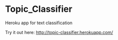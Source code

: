 # Topic_Classifier
Heroku app for text classification

Try it out here: http://topic-classifier.herokuapp.com/

